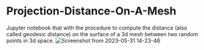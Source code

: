 # Projection-Distance-On-A-Mesh
Jupyter notebook that with the procedure to compute the distance (also called geodesic distance) on the surface of a 3d mesh between two random points in 3d space.
![Screenshot from 2023-05-31 14-23-46](https://github.com/Hydran00/Projection-Distance-On-A-Mesh/assets/93198865/8d2ddf09-e8a4-4e4e-a68e-fec659d90bd3)
